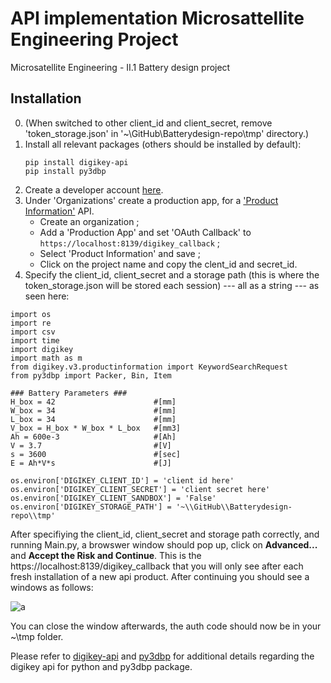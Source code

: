 API implementation Microsattellite Engineering Project 
=================================
Microsatellite Engineering - II.1 Battery design project


## Installation
0. (When switched to other client_id and client_secret, remove 'token_storage.json' in '~\GitHub\Batterydesign-repo\tmp' directory.)
1. Install all relevant packages (others should be installed by default):
   ```
   pip install digikey-api
   pip install py3dbp
   ```
2. Create a developer account [here](https://developer.digikey.com/). 
3. Under 'Organizations' create a production app, for a ['Product Information'](https://developer.digikey.com/products/product-information) API.
   * Create an organization ;
   * Add a 'Production App' and set 'OAuth Callback' to ``` https://localhost:8139/digikey_callback ``` ;
   * Select 'Product Information' and save ;
   * Click on the project name and copy the clent_id and secret_id.
4. Specify the client_id, client_secret and a storage path (this is where the token_storage.json will be stored each session) --- all as a string --- as seen here:

```
import os
import re
import csv
import time
import digikey
import math as m
from digikey.v3.productinformation import KeywordSearchRequest
from py3dbp import Packer, Bin, Item 

### Battery Parameters ###
H_box = 42                      #[mm]
W_box = 34                      #[mm]
L_box = 34                      #[mm]
V_box = H_box * W_box * L_box   #[mm3]
Ah = 600e-3                     #[Ah]
V = 3.7                         #[V]
s = 3600                        #[sec]
E = Ah*V*s                      #[J]

os.environ['DIGIKEY_CLIENT_ID'] = 'client id here'
os.environ['DIGIKEY_CLIENT_SECRET'] = 'client secret here'
os.environ['DIGIKEY_CLIENT_SANDBOX'] = 'False'
os.environ['DIGIKEY_STORAGE_PATH'] = '~\\GitHub\\Batterydesign-repo\\tmp'
```

After specifiying the client_id, client_secret and storage path correctly, and running Main.py, a browswer window should pop up, click on **Advanced...** and **Accept the Risk and Continue**. This is the https://localhost:8139/digikey_callback that you will only see after each fresh installation of a new api product. After continuing you should see a windows as follows: 

![a](https://i.imgur.com/phhkTWr.png)

You can close the window afterwards, the auth code should now be in your ~\tmp folder.


Please refer to [digikey-api](https://github.com/peeter123/digikey-api) and [py3dbp](https://github.com/enzoruiz/3dbinpacking) for additional details regarding the digikey api for python and py3dbp package.
